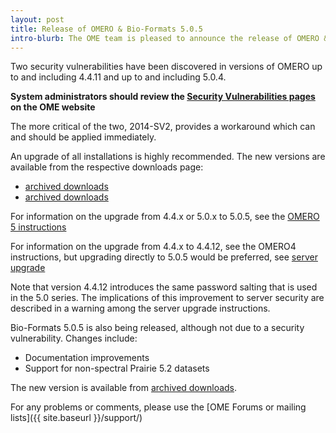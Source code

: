 ```yaml
---
layout: post
title: Release of OMERO & Bio-Formats 5.0.5
intro-blurb: The OME team is pleased to announce the release of OMERO & Bio-Formats 5.0.5
---
```

Two security vulnerabilities have been discovered in versions of OMERO up to and including 4.4.11
and up to and including 5.0.4.

**System administrators should review the [Security Vulnerabilities pages](https://www.openmicroscopy.org/site/products/omero/secvuln) on the OME website**

The more critical of the two, 2014-SV2, provides a workaround which can and should be applied immediately.


An upgrade of all installations is highly recommended. The new versions are available from the
respective downloads page:

 - [archived downloads](https://downloads.openmicroscopy.org/omero/5.0.5/)
 - [archived downloads](https://downloads.openmicroscopy.org/omero/4.4.12/)

For information on the upgrade from 4.4.x or 5.0.x to 5.0.5, see the [OMERO 5 instructions](https://www.openmicroscopy.org/site/support/omero5.0/sysadmins/server-upgrade.html)

For information on the upgrade from 4.4.x to 4.4.12, see the OMERO4 instructions, but upgrading
directly to 5.0.5 would be preferred, see [server upgrade](https://www.openmicroscopy.org/site/support/omero4/sysadmins/server-upgrade.html)

Note that version 4.4.12 introduces the same password salting that is used in the 5.0 series.
The implications of this improvement to server security are described in a warning among the
server upgrade instructions.



Bio-Formats 5.0.5 is also being released, although not due to a security vulnerability.
Changes include:

 - Documentation improvements
 - Support for non-spectral Prairie 5.2 datasets

The new version is available from [archived downloads](https://downloads.openmicroscopy.org/bio-formats/5.0.5/).

For any problems or comments, please use the [OME Forums or mailing lists]({{ site.baseurl }}/support/)
